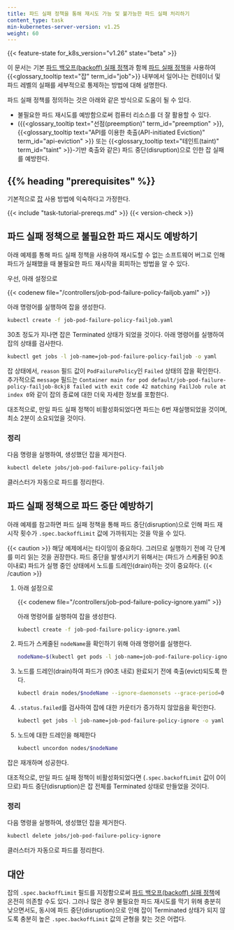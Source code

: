 ```yaml
---
title: 파드 실패 정책을 통해 재시도 가능 및 불가능한 파드 실패 처리하기
content_type: task
min-kubernetes-server-version: v1.25
weight: 60
---
```


{{< feature-state for_k8s_version="v1.26" state="beta" >}}

<!-- overview -->

이 문서는
기본 [파드 백오프(backoff) 실패 정책](/ko/docs/concepts/workloads/controllers/job#파드-백오프-backoff-실패-정책)과 함께
[파드 실패 정책](/ko/docs/concepts/workloads/controllers/job#pod-failure-policy)을 사용하여
{{<glossary_tooltip text="잡" term_id="job">}} 내부에서 일어나는
컨테이너 및 파드 레벨의 실패를 세부적으로 통제하는
방법에 대해 설명한다.

파드 실패 정책를 정의하는 것은 아래와 같은 방식으로 도움이 될 수 있다.
* 불필요한 파드 재시도를 예방함으로써 컴퓨터 리소스를 더 잘 활용할 수 있다.
* ({{<glossary_tooltip text="선점(preemption)" term_id="preemption" >}},
{{<glossary_tooltip text="API를 이용한 축출(API-initiated Eviction)" term_id="api-eviction" >}}
또는 {{<glossary_tooltip text="테인트(taint)" term_id="taint" >}}-기반 축출와 같은) 파드 중단(disruption)으로 인한 잡 실패를 예방한다.

## {{% heading "prerequisites" %}}

기본적으로 [잡](/ko/docs/concepts/workloads/controllers/job/) 사용 방법에 익숙하다고 가정한다.

{{< include "task-tutorial-prereqs.md" >}} {{< version-check >}}

## 파드 실패 정책으로 불필요한 파드 재시도 예방하기

아래 예제를 통해 파드 실패 정책을 사용하여
재시도할 수 없는 소프트웨어 버그로 인해 파드가 실패했을 때
불필요한 파드 재시작을 회피하는 방법을 알 수 있다.

우선, 아래 설정으로

{{< codenew file="/controllers/job-pod-failure-policy-failjob.yaml" >}}

아래 명령어를 실행하여 잡을 생성한다.

```sh
kubectl create -f job-pod-failure-policy-failjob.yaml
```

30초 정도가 지나면 잡은 Terminated 상태가 되었을 것이다. 아래 명령어를 실행하여 잡의 상태를 검사한다.

```sh
kubectl get jobs -l job-name=job-pod-failure-policy-failjob -o yaml
```

잡 상태에서, `reason` 필드 값이 `PodFailurePolicy`인
`Failed` 상태의 잡을 확인한다. 추가적으로 `message` 필드는
`Container main for pod default/job-pod-failure-policy-failjob-8ckj8 failed with exit code 42 matching FailJob rule at index 0`와 같이
잡의 종료에 대한 더욱 자세한 정보를 포함한다.

대조적으로, 만일 파드 실패 정책이 비활성화되었다면 파드는 6번 재실행되었을 것이며,
최소 2분이 소요되었을 것이다.

### 정리

다음 명령을 실행하여, 생성했던 잡을 제거한다.

```sh
kubectl delete jobs/job-pod-failure-policy-failjob
```

클러스터가 자동으로 파드를 정리한다.

## 파드 실패 정책으로 파드 중단 예방하기

아래 예제를 참고하면 파드 실패 정책을 통해
파드 중단(disruption)으로 인해 파드 재시작 횟수가
`.spec.backoffLimit` 값에 가까워지는 것을 막을 수 있다.

{{< caution >}}
해당 예제에서는 타이밍이 중요하다. 그러므로 실행하기 전에 각 단계를 미리 읽는 것을
권장한다. 파드 중단을 발생시키기 위해서는 (파드가 스케줄된 90초 이내로)
파드가 실행 중인 상태에서 노드를 드레인(drain)하는 것이 중요하다.
{{< /caution >}}

1. 아래 설정으로

   {{< codenew file="/controllers/job-pod-failure-policy-ignore.yaml" >}}

   아래 명령어를 실행하여 잡을 생성한다.

   ```sh
   kubectl create -f job-pod-failure-policy-ignore.yaml
   ```

2. 파드가 스케줄된 `nodeName`을 확인하기 위해 아래 명령어를 실행한다.

   ```sh
   nodeName=$(kubectl get pods -l job-name=job-pod-failure-policy-ignore -o jsonpath='{.items[0].spec.nodeName}')
   ```

3. 노드를 드레인(drain)하여 파드가 (90초 내로) 완료되기 전에 축출(evict)되도록 한다.
   
   ```sh
   kubectl drain nodes/$nodeName --ignore-daemonsets --grace-period=0
   ```

4. `.status.failed`를 검사하여 잡에 대한 카운터가 증가하지 않았음을 확인한다.

   ```sh
   kubectl get jobs -l job-name=job-pod-failure-policy-ignore -o yaml
   ```

5. 노드에 대한 드레인을 해제한다 

   ```sh
   kubectl uncordon nodes/$nodeName
   ```

잡은 재개하며 성공한다.

대조적으로, 만일 파드 실패 정책이 비활성화되었다면 (`.spec.backoffLimit` 값이 0이므로)
파드 중단(disruption)은 잡 전체를 Terminated 상태로 만들었을 것이다.

### 정리

다음 명령을 실행하여, 생성했던 잡을 제거한다.

```sh
kubectl delete jobs/job-pod-failure-policy-ignore
```

클러스터가 자동으로 파드를 정리한다.

## 대안

잡의 `.spec.backoffLimit` 필드를 지정함으로써
[파드 백오프(backoff) 실패 정책](/ko/docs/concepts/workloads/controllers/job#파드-백오프-backoff-실패-정책)에
온전히 의존할 수도 있다. 그러나 많은 경우
불필요한 파드 재시도를 막기 위해 충분히 낮으면서도,
동시에 파드 중단(disruption)으로 인해 잡이 Terminated 상태가 되지 않도록 충분히 높은
`.spec.backoffLimit` 값의 균형을 찾는 것은 어렵다.
